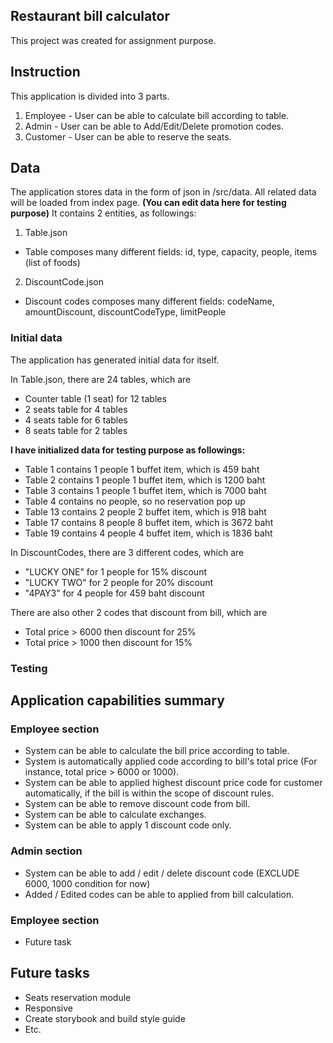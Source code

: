## Restaurant bill calculator
This project was created for assignment purpose.

## Instruction
This application is divided into 3 parts.

1. Employee - User can be able to calculate bill according to table.
2. Admin - User can be able to Add/Edit/Delete promotion codes.
3. Customer - User can be able to reserve the seats.

## Data
The application stores data in the form of json in /src/data. All related data will be loaded from index page. **(You can edit data here for testing purpose)** It contains 2 entities, as followings:

1. Table.json
- Table composes many different fields: id, type, capacity, people, items (list of foods)

2. DiscountCode.json
- Discount codes composes many different fields: codeName, amountDiscount, discountCodeType, limitPeople

### Initial data
The application has generated initial data for itself.

In Table.json, there are 24 tables, which are
- Counter table (1 seat) for 12 tables
- 2 seats table for 4 tables
- 4 seats table for 6 tables
- 8 seats table for 2 tables

**I have initialized data for testing purpose as followings:**
- Table 1 contains 1 people 1 buffet item, which is 459 baht
- Table 2 contains 1 people 1 buffet item, which is 1200 baht
- Table 3 contains 1 people 1 buffet item, which is 7000 baht
- Table 4 contains no people, so no reservation pop up
- Table 13 contains 2 people 2 buffet item, which is 918 baht
- Table 17 contains 8 people 8 buffet item, which is 3672 baht
- Table 19 contains 4 people 4 buffet item, which is 1836 baht

In DiscountCodes, there are 3 different codes, which are
- "LUCKY ONE" for 1 people for 15% discount
- "LUCKY TWO" for 2 people for 20% discount
- "4PAY3" for 4 people for 459 baht discount

There are also other 2 codes that discount from bill, which are
- Total price > 6000 then discount for 25%
- Total price > 1000 then discount for 15%


### Testing


## Application capabilities summary

### Employee section
- System can be able to calculate the bill price according to table.
- System is automatically applied code according to bill's total price (For instance, total price > 6000 or 1000).
- System can be able to applied highest discount price code for customer automatically, if the bill is within the scope of discount rules.
- System can be able to remove discount code from bill.
- System can be able to calculate exchanges.
- System can be able to apply 1 discount code only.

### Admin section
- System can be able to add / edit / delete discount code (EXCLUDE 6000, 1000 condition for now)
- Added / Edited codes can be able to applied from bill calculation.

### Employee section
- Future task

## Future tasks
- Seats reservation module
- Responsive
- Create storybook and build style guide
- Etc.
